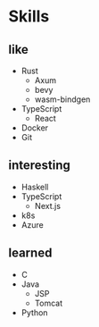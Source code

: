 # Skills

## like
- Rust
    - Axum
    - bevy
    - wasm-bindgen
- TypeScript
    - React
- Docker
- Git

## interesting
- Haskell
- TypeScript
    - Next.js
- k8s
- Azure

## learned
- C
- Java
    - JSP
    - Tomcat
- Python
